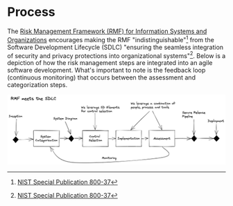 # Process
The [Risk Management Framework (RMF) for Information Systems and Organizations](https://csrc.nist.gov/publications/detail/sp/800-37/rev-2/final) 
encourages making the RMF "indistinguishable"[^1] from the Software Development Lifecycle (SDLC) 
"ensuring the seamless integration of security and privacy protections into organizational systems"[^1]. 
Below is a depiction of how the risk management steps are integrated into an agile software development. What's 
important to note is the feedback loop (continuous monitoring) that occurs between the assessment and 
categorization steps.

![Process!](images/process.png "Process")

[^1]:[NIST Special Publication 800-37](https://csrc.nist.gov/publications/detail/sp/800-37/rev-2/final)
